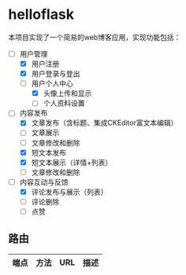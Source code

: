 # helloflask

本项目实现了一个简易的web博客应用，实现功能包括：

- [ ] 用户管理 
  - [x] 用户注册
  - [x] 用户登录与登出
  - [ ] 用户个人中心
    - [x] 头像上传和显示
    - [ ] 个人资料设置

- [ ] 内容发布
  - [x] 文章发布（含标题、集成CKEditor富文本编辑）
  - [ ] 文章展示
  - [ ] 文章修改和删除
  - [x] 短文本发布
  - [x] 短文本展示（详情+列表）
  - [ ] 文章修改和删除

- [ ] 内容互动与反馈
  - [x] 评论发布与展示（列表）
  - [ ] 评论删除
  - [ ] 点赞

## 路由

| 端点 | 方法 | URL | 描述 |
| ---- | ---- | --- | ---- | 
  